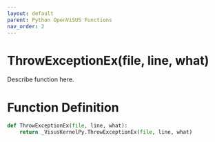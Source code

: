 ```yaml
---
layout: default
parent: Python OpenViSUS Functions
nav_order: 2
---
```


# ThrowExceptionEx(file, line, what)

Describe function here.

# Function Definition

```python
def ThrowExceptionEx(file, line, what):
    return _VisusKernelPy.ThrowExceptionEx(file, line, what)
```